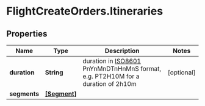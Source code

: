 # FlightCreateOrders.Itineraries

## Properties

Name | Type | Description | Notes
------------ | ------------- | ------------- | -------------
**duration** | **String** | duration in [ISO8601](https://en.wikipedia.org/wiki/ISO_8601) PnYnMnDTnHnMnS format, e.g. PT2H10M for a duration of 2h10m | [optional] 
**segments** | [**[Segment]**](Segment.md) |  | 



